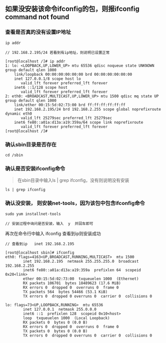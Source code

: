
## 如果没安装该命令ifconfig的包，则报ifconfig command not found

### 查看是否真的没有设置IP地址
        
```
ip addr
```
        
```
// 192.168.2.195/24 若看到有ip地址，则说明已设置正常
      
[root@localhost /]# ip addr
1: lo: <LOOPBACK,UP,LOWER_UP> mtu 65536 qdisc noqueue state UNKNOWN group default qlen 1000
    link/loopback 00:00:00:00:00:00 brd 00:00:00:00:00:00
    inet 127.0.0.1/8 scope host lo
       valid_lft forever preferred_lft forever
    inet6 ::1/128 scope host
       valid_lft forever preferred_lft forever
2: eth0: <BROADCAST,MULTICAST,UP,LOWER_UP> mtu 1500 qdisc mq state UP group default qlen 1000
    link/ether 00:15:5d:02:73:00 brd ff:ff:ff:ff:ff:ff
    inet 192.168.2.195/24 brd 192.168.2.255 scope global noprefixroute dynamic eth0
       valid_lft 25279sec preferred_lft 25279sec
    inet6 fe80::a01a:d13a:a19:359a/64 scope link noprefixroute
       valid_lft forever preferred_lft forever
[root@localhost /]#
```
   
### 确认sbin目录是否存在
        
```
cd /sbin
```
  
### 确认是否安装ifconfig命令
> 在sbin目录中输入ls | grep ifconfig，没有则说明没有安装
            
```
ls | grep ifconfig
```

### 确认没安装， 则安装net-tools，因为该包中包含ifconfig命令
        
```
sudo yum installnet-tools
            
// 安装过程中询问是否安装，输入  y  并回车即可
```

再次在命令行中输入  ifconfig  查看到ip则安装成功

```
// 查看到ip   inet 192.168.2.195
      
[root@localhost sbin]# ifconfig
eth0: flags=4163<UP,BROADCAST,RUNNING,MULTICAST>  mtu 1500
        inet 192.168.2.195  netmask 255.255.255.0  broadcast 192.168.2.255
        inet6 fe80::a01a:d13a:a19:359a  prefixlen 64  scopeid 0x20<link>
        ether 00:15:5d:02:73:00  txqueuelen 1000  (Ethernet)
        RX packets 106701  bytes 18489623 (17.6 MiB)
        RX errors 0  dropped 0  overruns 0  frame 0
        TX packets 564  bytes 54466 (53.1 KiB)
        TX errors 0  dropped 0 overruns 0  carrier 0  collisions 0
        
lo: flags=73<UP,LOOPBACK,RUNNING>  mtu 65536
        inet 127.0.0.1  netmask 255.0.0.0
        inet6 ::1  prefixlen 128  scopeid 0x10<host>
        loop  txqueuelen 1000  (Local Loopback)
        RX packets 0  bytes 0 (0.0 B)
        RX errors 0  dropped 0  overruns 0  frame 0
        TX packets 0  bytes 0 (0.0 B)
        TX errors 0  dropped 0 overruns 0  carrier 0  collisions 0
```

